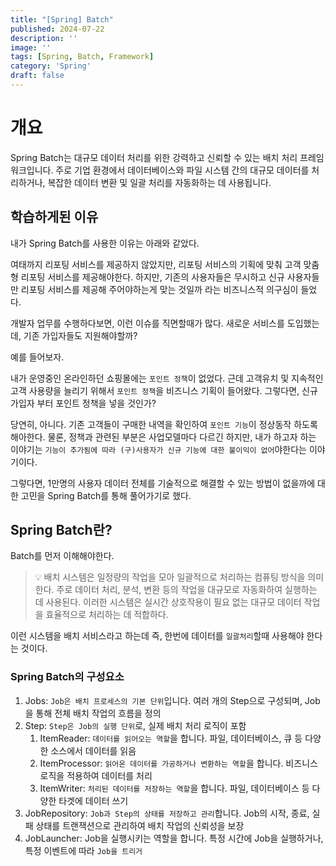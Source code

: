 ```yaml
---
title: "[Spring] Batch"
published: 2024-07-22
description: ''
image: ''
tags: [Spring, Batch, Framework]
category: 'Spring'
draft: false 
---
```


# 개요
Spring Batch는 대규모 데이터 처리를 위한 강력하고 신뢰할 수 있는 배치 처리 프레임워크입니다. 
주로 기업 환경에서 데이터베이스와 파일 시스템 간의 대규모 데이터를 처리하거나, 복잡한 데이터 변환 및 일괄 처리를 자동화하는 데 사용됩니다.

## 학습하게된 이유
내가 Spring Batch를 사용한 이유는 아래와 같았다.

여태까지 리포팅 서비스를 제공하지 않았지만, 리포팅 서비스의 기획에 맞춰 고객 맞춤형 리포팅 서비스를 제공해야한다.
하지만, 기존의 사용자들은 무시하고 신규 사용자들만 리포팅 서비스를 제공해 주어야하는게 맞는 것일까 라는 비즈니스적 의구심이 들었다.

개발자 업무를 수행하다보면, 이런 이슈를 직면할때가 많다. 새로운 서비스를 도입했는데, 기존 가입자들도 지원해야할까?  

예를 들어보자.

내가 운영중인 온라인하던 쇼핑몰에는 `포인트 정책`이 없었다. 근데 고객유치 및 지속적인 고객 사용량을 늘리기 위해서 `포인트 정책`을
비즈니스 기획이 들어왔다. 그렇다면, 신규 가입자 부터 포인트 정책을 넣을 것인가?

당연히, 아니다. 기존 고객들이 구매한 내역을 확인하여 `포인트 기능`이 정상동작 하도록 해아한다. 물론, 정책과 관련된 부분은 사업모델마다
다르긴 하지만, 내가 하고자 하는 이야기는 `기능이 추가됨에 따라 (구)사용자가 신규 기능에 대한 불이익이 없어`야한다는 이야기이다.

그렇다면, 1만명의 사용자 데이터 전체를 기술적으로 해결할 수 있는 방법이 없을까에 대한 고민을 Spring Batch를 통해 풀어가기로 했다.

## Spring Batch란?

Batch를 먼저 이해해야한다.

> 💡
> 배치 시스템은 일정량의 작업을 모아 일괄적으로 처리하는 컴퓨팅 방식을 의미한다.
> 주로 데이터 처리, 분석, 변환 등의 작업을 대규모로 자동화하여 실행하는 데 사용된다. 
> 이러한 시스템은 실시간 상호작용이 필요 없는 대규모 데이터 작업을 효율적으로 처리하는 데 적합하다.

이런 시스템을 배치 서비스라고 하는데 즉, 한번에 데이터를 `일괄처리`할때 사용해야 한다는 것이다.

### Spring Batch의 구성요소

1. Jobs: `Job은 배치 프로세스의 기본 단위`입니다. 여러 개의 Step으로 구성되며, Job을 통해 전체 배치 작업의 흐름을 정의
2. Step: `Step은 Job의 실행 단위`로, 실제 배치 처리 로직이 포함
   1. ItemReader: `데이터를 읽어오는 역할`을 합니다. 파일, 데이터베이스, 큐 등 다양한 소스에서 데이터를 읽음
   2. ItemProcessor: `읽어온 데이터를 가공하거나 변환하는 역할`을 합니다. 비즈니스 로직을 적용하여 데이터를 처리
   3. ItemWriter: `처리된 데이터를 저장하는 역할`을 합니다. 파일, 데이터베이스 등 다양한 타겟에 데이터 쓰기
3. JobRepository: `Job과 Step의 상태를 저장하고 관리`합니다. Job의 시작, 종료, 실패 상태를 트랜잭션으로 관리하여 배치 작업의 신뢰성을 보장
4. JobLauncher: Job을 실행시키는 역할을 합니다. 특정 시간에 Job을 실행하거나, 특정 이벤트에 따라 `Job을 트리거`

